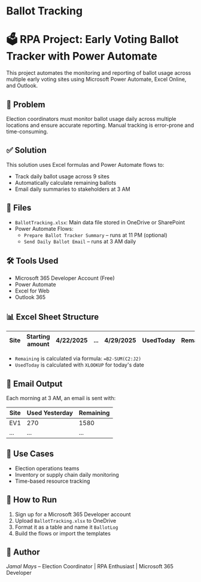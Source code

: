 # Ballot Tracking

# 🗳️ RPA Project: Early Voting Ballot Tracker with Power Automate

This project automates the monitoring and reporting of ballot usage across multiple early voting sites using Microsoft Power Automate, Excel Online, and Outlook.

## 🧠 Problem
Election coordinators must monitor ballot usage daily across multiple locations and ensure accurate reporting. Manual tracking is error-prone and time-consuming.

## ✅ Solution
This solution uses Excel formulas and Power Automate flows to:
- Track daily ballot usage across 9 sites
- Automatically calculate remaining ballots
- Email daily summaries to stakeholders at 3 AM

## 📂 Files
- `BallotTracking.xlsx`: Main data file stored in OneDrive or SharePoint
- Power Automate Flows:
  - `Prepare Ballot Tracker Summary` – runs at 11 PM (optional)
  - `Send Daily Ballot Email` – runs at 3 AM daily

## 🛠 Tools Used
- Microsoft 365 Developer Account (Free)
- Power Automate
- Excel for Web
- Outlook 365

## 📊 Excel Sheet Structure

| Site | Starting amount | 4/22/2025 | ... | 4/29/2025 | UsedToday | Remaining |
|------|------------------|-----------|-----|-----------|------------|------------|

- `Remaining` is calculated via formula: `=B2-SUM(C2:J2)`
- `UsedToday` is calculated with `XLOOKUP` for today's date

## 📩 Email Output

Each morning at 3 AM, an email is sent with:

| Site | Used Yesterday | Remaining |
|------|----------------|-----------|
| EV1  | 270            | 1580      |
| ...  | ...            | ...       |

## 💼 Use Cases
- Election operations teams
- Inventory or supply chain daily monitoring
- Time-based resource tracking

## 🧪 How to Run
1. Sign up for a Microsoft 365 Developer account
2. Upload `BallotTracking.xlsx` to OneDrive
3. Format it as a table and name it `BallotLog`
4. Build the flows or import the templates

## 👤 Author
*Jamal Mays* – Election Coordinator | RPA Enthusiast | Microsoft 365 Developer
